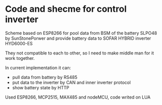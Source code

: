 # Code and shecme for control inverter
Scheme based on ESP8266 for pool data from BSM of the battery SLPO48 by SunStonePorwer
and provide battery data to SOFAR HYBRID inverter HYD6000-ES

They not compatible to each to other, so I need to make middle man for it work together.

In current implementation it can:

  * pull data from battery by RS485
  * put data to the inverter by CAN and inner inverter protocol
  * show battery state by HTTP

Used ESP8266, MCP2515, MAX485 and nodeMCU, code writed on LUA